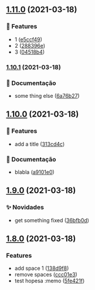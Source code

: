 ## [1.11.0](semaphore-test-repo/compare/v1.10.1...v1.11.0) (2021-03-18)


### 🚀 Features

* 1 ([e5ccf49](https://github.com/lethe0690/semaphore-test-repo/commit/e5ccf4919567a4ace45df0b545e70c56731acc91))
* 2 ([288396e](https://github.com/lethe0690/semaphore-test-repo/commit/288396ee6a561f28f9e8b39bb2d54d03fde32374))
* 3 ([04518b4](https://github.com/lethe0690/semaphore-test-repo/commit/04518b4783759b8fa0d12352aab3dbd5d8fb2f22))

### [1.10.1](semaphore-test-repo/compare/v1.10.0...v1.10.1) (2021-03-18)


### :memo: Documentação

* some thing else ([6a76b27](https://github.com/lethe0690/semaphore-test-repo/commit/6a76b27ca7c0f29e4e05b534606b24649b4e818a))

## [1.10.0](https://github.com/lethe0690/semaphore-test-repo/compare/v1.9.0...v1.10.0) (2021-03-18)


### 🚀 Features

* add a title ([313cd4c](https://github.com/lethe0690/semaphore-test-repo/commit/313cd4c23576185701711a704c50eba22d466ef8))


### :memo: Documentação

* blabla ([a9101e0](https://github.com/lethe0690/semaphore-test-repo/commit/a9101e07fafff627d065e331f5eb914815541910))

## [1.9.0](https://github.com/lethe0690/semaphore-test-repo/compare/v1.8.0...v1.9.0) (2021-03-18)


### :sparkles: Novidades

* get something fixed ([36bfb0d](https://github.com/lethe0690/semaphore-test-repo/commit/36bfb0d712ba64ded593a784c971c7fec98f0fd2))

## [1.8.0](https://github.com/lethe0690/semaphore-test-repo/compare/v1.7.0...v1.8.0) (2021-03-18)


### Features

* add space 1 ([138d9f8](https://github.com/lethe0690/semaphore-test-repo/commit/138d9f84c125410cce565b6ec6bf9167b09e9c5b))
* remove spaces ([ccc01e3](https://github.com/lethe0690/semaphore-test-repo/commit/ccc01e3a23d857db98aa3cc1c51de9a4e8b803f9))
* test hopesa :memo ([5fe421f](https://github.com/lethe0690/semaphore-test-repo/commit/5fe421f42851b9bcb86524efaa02bf83243ba8c2))
